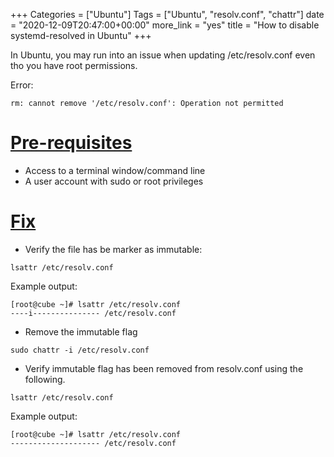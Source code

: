 +++
Categories = ["Ubuntu"]
Tags = ["Ubuntu", "resolv.conf", "chattr"]
date = "2020-12-09T20:47:00+00:00"
more_link = "yes"
title = "How to disable systemd-resolved in Ubuntu"
+++

In Ubuntu, you may run into an issue when updating /etc/resolv.conf even tho you have root permissions.

Error:

```
rm: cannot remove '/etc/resolv.conf': Operation not permitted
```

<!--more-->
# [Pre-requisites](#pre-requisites)

- Access to a terminal window/command line
- A user account with sudo or root privileges

# [Fix](#fix)

- Verify the file has be marker as immutable:

```
lsattr /etc/resolv.conf
```

Example output:

```
[root@cube ~]# lsattr /etc/resolv.conf
----i--------------- /etc/resolv.conf
```

- Remove the immutable flag

```
sudo chattr -i /etc/resolv.conf
```

- Verify immutable flag has been removed from resolv.conf using the following.

```
lsattr /etc/resolv.conf
```

Example output:

```
[root@cube ~]# lsattr /etc/resolv.conf
-------------------- /etc/resolv.conf
```
